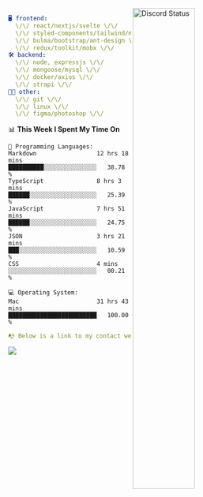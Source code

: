 
<a href="https://discord.com/users/279302975371870218" target="_blank">
    <img width="50%" align="right" alt="Discord Status" src="https://lanyard.cnrad.dev/api/279302975371870218?bg=161B22&borderRadius=5px%205px%200%200&hideTimestamp=true&idleMessage=Just%20chillin%27%20at%20the%20moment&animated=true">
</a>

```yaml
🖥️ frontend: 
  \/\/ react/nextjs/svelte \/\/
  \/\/ styled-components/tailwind/mui/
  \/\/ bulma/bootstrap/ant-design \/\/
  \/\/ redux/toolkit/mobx \/\/
🛠 backend: 
  \/\/ node, expressjs \/\/
  \/\/ mongoose/mysql \/\/
  \/\/ docker/axios \/\/
  \/\/ strapi \/\/
👨‍💻 other: 
  \/\/ git \/\/ 
  \/\/ linux \/\/
  \/\/ figma/photoshop \/\/
```
<!--START_SECTION:waka-->
📊 **This Week I Spent My Time On** 

```text
💬 Programming Languages: 
Markdown                 12 hrs 18 mins      ██████████░░░░░░░░░░░░░░░   38.78 % 
TypeScript               8 hrs 3 mins        ██████░░░░░░░░░░░░░░░░░░░   25.39 % 
JavaScript               7 hrs 51 mins       ██████░░░░░░░░░░░░░░░░░░░   24.75 % 
JSON                     3 hrs 21 mins       ███░░░░░░░░░░░░░░░░░░░░░░   10.59 % 
CSS                      4 mins              ░░░░░░░░░░░░░░░░░░░░░░░░░   00.21 % 

💻 Operating System: 
Mac                      31 hrs 43 mins      █████████████████████████   100.00 % 
```


<!--END_SECTION:waka-->
```yaml
📭 Below is a link to my contact website 
```
<a href="https://mxns.xyz" target="_black"> <img src="https://img.shields.io/badge/website-161B22?style=for-the-badge&logo=About.me&logoColor=white"></img> <a/>
